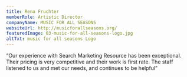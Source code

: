 ```yaml
---
title: Rena Fruchter
memberRole: Artistic Director
companyName: MUSIC FOR ALL SEASONS
websiteUrl: http://musicforallseasons.org/
featuredImage: 03-music-for-all-seasons-logo.jpg
altTxt: music for all seasons Logo
---
```


“Our experience with Search Marketing Resource has been exceptional. Their pricing is very competitive and their work is first rate. The staff listened to us and met our needs, and continues to be helpful”
